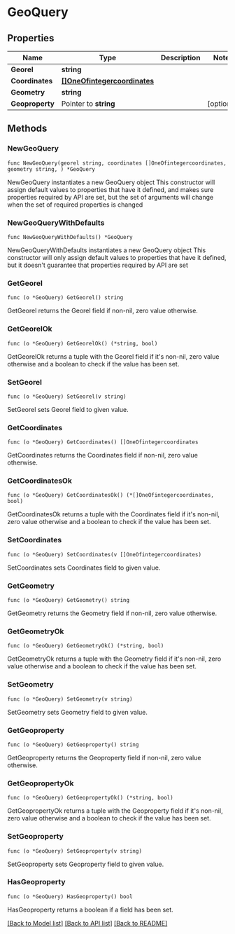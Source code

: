 # GeoQuery

## Properties

Name | Type | Description | Notes
------------ | ------------- | ------------- | -------------
**Georel** | **string** |  | 
**Coordinates** | [**[]OneOfintegercoordinates**](OneOfintegercoordinates.md) |  | 
**Geometry** | **string** |  | 
**Geoproperty** | Pointer to **string** |  | [optional] 

## Methods

### NewGeoQuery

`func NewGeoQuery(georel string, coordinates []OneOfintegercoordinates, geometry string, ) *GeoQuery`

NewGeoQuery instantiates a new GeoQuery object
This constructor will assign default values to properties that have it defined,
and makes sure properties required by API are set, but the set of arguments
will change when the set of required properties is changed

### NewGeoQueryWithDefaults

`func NewGeoQueryWithDefaults() *GeoQuery`

NewGeoQueryWithDefaults instantiates a new GeoQuery object
This constructor will only assign default values to properties that have it defined,
but it doesn't guarantee that properties required by API are set

### GetGeorel

`func (o *GeoQuery) GetGeorel() string`

GetGeorel returns the Georel field if non-nil, zero value otherwise.

### GetGeorelOk

`func (o *GeoQuery) GetGeorelOk() (*string, bool)`

GetGeorelOk returns a tuple with the Georel field if it's non-nil, zero value otherwise
and a boolean to check if the value has been set.

### SetGeorel

`func (o *GeoQuery) SetGeorel(v string)`

SetGeorel sets Georel field to given value.


### GetCoordinates

`func (o *GeoQuery) GetCoordinates() []OneOfintegercoordinates`

GetCoordinates returns the Coordinates field if non-nil, zero value otherwise.

### GetCoordinatesOk

`func (o *GeoQuery) GetCoordinatesOk() (*[]OneOfintegercoordinates, bool)`

GetCoordinatesOk returns a tuple with the Coordinates field if it's non-nil, zero value otherwise
and a boolean to check if the value has been set.

### SetCoordinates

`func (o *GeoQuery) SetCoordinates(v []OneOfintegercoordinates)`

SetCoordinates sets Coordinates field to given value.


### GetGeometry

`func (o *GeoQuery) GetGeometry() string`

GetGeometry returns the Geometry field if non-nil, zero value otherwise.

### GetGeometryOk

`func (o *GeoQuery) GetGeometryOk() (*string, bool)`

GetGeometryOk returns a tuple with the Geometry field if it's non-nil, zero value otherwise
and a boolean to check if the value has been set.

### SetGeometry

`func (o *GeoQuery) SetGeometry(v string)`

SetGeometry sets Geometry field to given value.


### GetGeoproperty

`func (o *GeoQuery) GetGeoproperty() string`

GetGeoproperty returns the Geoproperty field if non-nil, zero value otherwise.

### GetGeopropertyOk

`func (o *GeoQuery) GetGeopropertyOk() (*string, bool)`

GetGeopropertyOk returns a tuple with the Geoproperty field if it's non-nil, zero value otherwise
and a boolean to check if the value has been set.

### SetGeoproperty

`func (o *GeoQuery) SetGeoproperty(v string)`

SetGeoproperty sets Geoproperty field to given value.

### HasGeoproperty

`func (o *GeoQuery) HasGeoproperty() bool`

HasGeoproperty returns a boolean if a field has been set.


[[Back to Model list]](../README.md#documentation-for-models) [[Back to API list]](../README.md#documentation-for-api-endpoints) [[Back to README]](../README.md)


